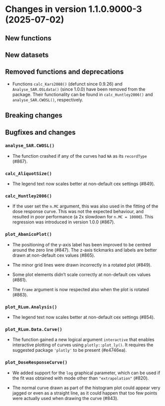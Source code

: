 




<!-- NEWS.md was auto-generated by NEWS.Rmd. Please DO NOT edit by hand!-->

# Changes in version 1.1.0.9000-3 (2025-07-02)

## New functions

## New datasets

## Removed functions and deprecations

- Functions `calc_Kars2008()` (defunct since 0.9.26) and
  `Analyse_SAR.OSLdata()` (since 1.0.0) have been removed from the
  package. Their functionality can be found in `calc_Huntley2006()` and
  `analyse_SAR.CWOSL()`, respectively.

## Breaking changes

## Bugfixes and changes

### `analyse_SAR.CWOSL()`

- The function crashed if any of the curves had `NA` as its `recordType`
  (#867).

### `calc_AliquotSize()`

- The legend text now scales better at non-default cex settings (#849).

### `calc_Huntley2006()`

- If the user set the `n.MC` argument, this was also used in the fitting
  of the dose response curve. This was not the expected behaviour, and
  resulted in poor performance (a 2x slowdown for `n.MC = 10000`). This
  regression was introduced in version 1.0.0 (#867).

### `plot_AbanicoPlot()`

- The positioning of the y-axis label has been improved to be centred
  around the zero line (#847). The z-axis tickmarks and labels are
  better drawn at non-default cex values (#865).

- The minor grid lines were drawn incorrectly in a rotated plot (#849).

- Some plot elements didn’t scale correctly at non-default cex values
  (#861).

- The `frame` argument is now respected also when the plot is rotated
  (#863).

### `plot_RLum.Analysis()`

- The legend text now scales better at non-default cex settings (#854).

### `plot_RLum.Data.Curve()`

- The function gained a new logical argument `interactive` that enables
  interactive plotting of curves using `plotly::plot_ly()`. It requires
  the suggested package `'plotly'` to be present (#e4746ea).

### `plot_DoseResponseCurve()`

- We added support for the `log` graphical parameter, which can be used
  if the fit was obtained with mode other than `"extrapolation"` (#820).

- The normal curve drawn as part of the histogram plot could appear very
  jagged or even as a straight line, as it could happen that too few
  points were actually used when drawing the curve (#843).
